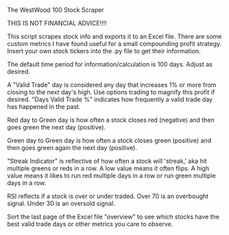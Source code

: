 The WestWood 100 Stock Scraper

THIS IS NOT FINANCIAL ADVICE!!!!

This script scrapes stock info and exports it to an Excel file. There are some custom metrics I have found useful for a small compounding profit strategy. Insert your own stock tickers into the .py file to get their information.

The default time period for information/calculation is 100 days. Adjust as desired.

A "Valid Trade" day is considered any day that increases 1% or more from closing to the next day's high. Use options trading to magnify this profit if desired.
"Days Valid Trade %" indicates how frequently a valid trade day has happened in the past.

Red day to Green day is how often a stock closes red (negative) and then goes green the next day (positive).

Green day to Green day is how often a stock closes green (positive) and then goes green again the next day (positive).

"Streak Indicator" is reflective of how often a stock will 'streak,' aka hit multiple greens or reds in a row. A low value means it often flips. A high value means it likes to run red multiple days in a row or run green multiple days in a row.

RSI reflects if a stock is over or under traded. Over 70 is an overbought signal. Under 30 is an oversold signal.

Sort the last page of the Excel file "overview" to see which stocks have the best valid trade days or other metrics you care to observe.
